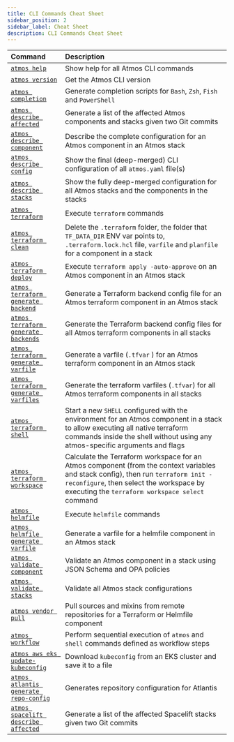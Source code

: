 ```yaml
---
title: CLI Commands Cheat Sheet
sidebar_position: 2
sidebar_label: Cheat Sheet
description: CLI Commands Cheat Sheet
---
```


| Command                                                                              | Description                                                                                                                                                                                                                     |
|:-------------------------------------------------------------------------------------|:--------------------------------------------------------------------------------------------------------------------------------------------------------------------------------------------------------------------------------|
| [`atmos help`](/cli/commands/help)                                                   | Show help for all Atmos CLI commands                                                                                                                                                                                            |
| [`atmos version`](/cli/commands/version)                                             | Get the Atmos CLI version                                                                                                                                                                                                       |
| [`atmos completion`](/cli/commands/completion)                                       | Generate completion scripts for `Bash`, `Zsh`, `Fish` and `PowerShell`                                                                                                                                                          |
| [`atmos describe affected`](/cli/commands/describe/affected)                         | Generate a list of the affected Atmos components and stacks given two Git commits                                                                                                                                               |
| [`atmos describe component`](/cli/commands/describe/component)                       | Describe the complete configuration for an Atmos component in an Atmos stack                                                                                                                                                    |
| [`atmos describe config`](/cli/commands/describe/config)                             | Show the final (deep-merged) CLI configuration of all `atmos.yaml` file(s)                                                                                                                                                      |
| [`atmos describe stacks`](/cli/commands/describe/stacks)                             | Show the fully deep-merged configuration for all Atmos stacks and the components in the stacks                                                                                                                                  |
| [`atmos terraform`](/cli/commands/terraform/usage)                                   | Execute `terraform` commands                                                                                                                                                                                                    |
| [`atmos terraform clean`](/cli/commands/terraform/clean)                             | Delete the `.terraform` folder, the folder that `TF_DATA_DIR` ENV var points to, `.terraform.lock.hcl` file, `varfile` and `planfile` for a component in a stack                                                                |
| [`atmos terraform deploy`](/cli/commands/terraform/deploy)                           | Execute `terraform apply -auto-approve` on an Atmos component in an Atmos stack                                                                                                                                                 |
| [`atmos terraform generate backend`](/cli/commands/terraform/generate-backend)       | Generate a Terraform backend config file for an Atmos terraform component in an Atmos stack                                                                                                                                     |
| [`atmos terraform generate backends`](/cli/commands/terraform/generate-backends)     | Generate the Terraform backend config files for all Atmos terraform components in all stacks                                                                                                                                    |
| [`atmos terraform generate varfile`](/cli/commands/terraform/generate-varfile)       | Generate a varfile (`.tfvar` ) for an Atmos terraform component in an Atmos stack                                                                                                                                               |
| [`atmos terraform generate varfiles`](/cli/commands/terraform/generate-varfiles)     | Generate the terraform varfiles (`.tfvar`) for all Atmos terraform components in all stacks                                                                                                                                     |
| [`atmos terraform shell`](/cli/commands/terraform/shell)                             | Start a new `SHELL` configured with the environment for an Atmos component in a stack to allow executing all native terraform commands inside the shell without using any atmos-specific arguments and flags                    |
| [`atmos terraform workspace`](/cli/commands/terraform/workspace)                     | Calculate the Terraform workspace for an Atmos component (from the context variables and stack config), then run `terraform init -reconfigure`, then select the workspace by executing the `terraform workspace select` command |
| [`atmos helmfile`](/cli/commands/helmfile/usage)                                     | Execute `helmfile` commands                                                                                                                                                                                                     |
| [`atmos helmfile generate varfile`](/cli/commands/helmfile/generate-varfile)         | Generate a varfile for a helmfile component in an Atmos stack                                                                                                                                                                   |
| [`atmos validate component`](/cli/commands/validate/component)                       | Validate an Atmos component in a stack using JSON Schema and OPA policies                                                                                                                                                       |
| [`atmos validate stacks`](/cli/commands/validate/stacks)                             | Validate all Atmos stack configurations                                                                                                                                                                                         |
| [`atmos vendor pull`](/cli/commands/vendor/pull)                                     | Pull sources and mixins from remote repositories for a Terraform or Helmfile component                                                                                                                                          |
| [`atmos workflow`](/cli/commands/workflow)                                           | Perform sequential execution of `atmos` and `shell` commands defined as workflow steps                                                                                                                                          |
| [`atmos aws eks update-kubeconfig`](/cli/commands/aws/eks-update-kubeconfig)         | Download `kubeconfig` from an EKS cluster and save it to a file                                                                                                                                                                 |
| [`atmos atlantis generate repo-config`](/cli/commands/atlantis/generate-repo-config) | Generates repository configuration for Atlantis                                                                                                                                                                                 |
| [`atmos spacelift describe affected`](/cli/commands/spacelift/describe-affected)     | Generate a list of the affected Spacelift stacks given two Git commits                                                                                                                                                          |
